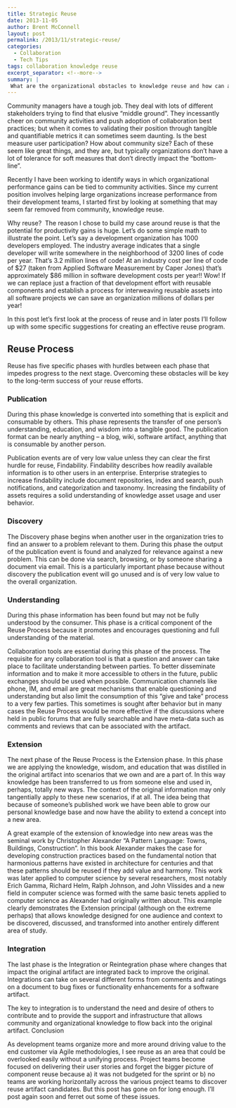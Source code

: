 ```yaml
---
title: Strategic Reuse
date: 2013-11-05
author: Brent McConnell
layout: post
permalink: /2013/11/strategic-reuse/
categories:
  - Collaboration
  - Tech Tips
tags: collaboration knowledge reuse
excerpt_separator: <!--more-->
summary: |
 What are the organizational obstacles to knowledge reuse and how can a framework be defined to help us think about knowledge reuse in the enterprise?
---
```

Community managers have a tough job. They deal with lots of different stakeholders trying to find that elusive “middle ground”. They incessantly cheer on community activities and push adoption of collaboration best practices; but when it comes to validating their position through tangible and quantifiable metrics it can sometimes seem daunting. Is the best measure user participation? How about community size? Each of these seem like great things, and they are, but typically organizations don’t have a lot of tolerance for soft measures that don’t directly impact the “bottom-line”.
<!--more-->

Recently I have been working to identify ways in which organizational performance gains can be tied to community activities. Since my current position involves helping large organizations increase performance from their development teams, I started first by looking at something that may seem far removed from community, knowledge reuse.

Why reuse?  The reason I chose to build my case around reuse is that the potential for productivity gains is huge. Let’s do some simple math to illustrate the point. Let’s say a development organization has 1000 developers employed. The industry average indicates that a single developer will write somewhere in the neighborhood of 3200 lines of code per year. That’s 3.2 million lines of code! At an industry cost per line of code of $27 (taken from Applied Software Measurement by Caper Jones) that’s approximately $86 million in software development costs per year!! Wow! If we can replace just a fraction of that development effort with reusable components and establish a process for interweaving reusable assets into all software projects we can save an organization millions of dollars per year!

In this post let’s first look at the process of reuse and in later posts I’ll follow up with some specific suggestions for creating an effective reuse program.

## Reuse Process
Reuse has five specific phases with hurdles between each phase that impedes progress to the next stage. Overcoming these obstacles will be key to the long-term success of your reuse efforts.

### Publication
During this phase knowledge is converted into something that is explicit and consumable by others. This phase represents the transfer of one person’s understanding, education, and wisdom into a tangible good. The publication format can be nearly anything – a blog, wiki, software artifact, anything that is consumable by another person.

Publication events are of very low value unless they can clear the first hurdle for reuse, Findability. Findability describes how readily available information is to other users in an enterprise. Enterprise strategies to increase findability include document repositories, index and search, push notifications, and categorization and taxonomy. Increasing the findability of assets requires a solid understanding of knowledge asset usage and user behavior.

### Discovery
The Discovery phase begins when another user in the organization tries to find an answer to a problem relevant to them. During this phase the output of the publication event is found and analyzed for relevance against a new problem. This can be done via search, browsing, or by someone sharing a document via email. This is a particularly important phase because without discovery the publication event will go unused and is of very low value to the overall organization.

### Understanding
During this phase information has been found but may not be fully understood by the consumer. This phase is a critical component of the Reuse Process because it promotes and encourages questioning and full understanding of the material.

Collaboration tools are essential during this phase of the process. The requisite for any collaboration tool is that a question and answer can take place to facilitate understanding between parties. To better disseminate information and to make it more accessible to others in the future, public exchanges should be used when possible. Communication channels like phone, IM, and email are great mechanisms that enable questioning and understanding but also limit the consumption of this “give and take” process to a very few parties. This sometimes is sought after behavior but in many cases the Reuse Process would be more effective if the discussions where held in public forums that are fully searchable and have meta-data such as comments and reviews that can be associated with the artifact.

### Extension
The next phase of the Reuse Process is the Extension phase. In this phase we are applying the knowledge, wisdom, and education that was distilled in the original artifact into scenarios that we own and are a part of. In this way knowledge has been transferred to us from someone else and used in, perhaps, totally new ways. The context of the original information may only tangentially apply to these new scenarios, if at all. The idea being that because of someone’s published work we have been able to grow our personal knowledge base and now have the ability to extend a concept into a new area.

A great example of the extension of knowledge into new areas was the seminal work by Christopher Alexander “A Pattern Language: Towns, Buildings, Construction”. In this book Alexander makes the case for developing construction practices based on the fundamental notion that harmonious patterns have existed in architecture for centuries and that these patterns should be reused if they add value and harmony. This work was later applied to computer science by several researchers, most notably Erich Gamma, Richard Helm, Ralph Johnson, and John Vlissides and a new field in computer science was formed with the same basic tenets applied to computer science as Alexander had originally written about. This example clearly demonstrates the Extension principal (although on the extreme perhaps) that allows knowledge designed for one audience and context to be discovered, discussed, and transformed into another entirely different area of study.

### Integration
The last phase is the Integration or Reintegration phase where changes that impact the original artifact are integrated back to improve the original. Integrations can take on several different forms from comments and ratings on a document to bug fixes or functionality enhancements for a software artifact.

The key to integration is to understand the need and desire of others to contribute and to provide the support and infrastructure that allows community and organizational knowledge to flow back into the original artifact.
Conclusion

As development teams organize more and more around driving value to the end customer via Agile methodologies, I see reuse as an area that could be overlooked easily without a unifying process. Project teams become focused on delivering their user stories and forget the bigger picture of component reuse because a) it was not budgeted for the sprint or b) no teams are working horizontally across the various project teams to discover reuse artifact candidates. But this post has gone on for long enough. I’ll post again soon and ferret out some of these issues.